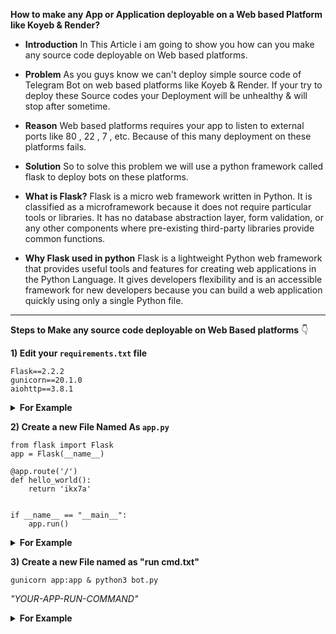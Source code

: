 **How to make any App or Application deployable on a Web based Platform like Koyeb & Render?**

- **Introduction** 
In This Article i am going to show you how can you make any source code deployable on Web based platforms.

- **Problem**
As you guys know we can't deploy simple source code of Telegram Bot on web based platforms like Koyeb & Render.
If your try to deploy these Source codes your Deployment will be unhealthy & will stop after sometime.

- **Reason**
Web based platforms requires your app to listen to external ports like 80 , 22 , 7 , etc.
Because of this many deployment on these platforms fails.

- **Solution**
So to solve this problem we will use a python framework called flask to deploy bots on these platforms.

- **What is Flask?**
Flask is a micro web framework written in Python. It is classified as a microframework because it does not require particular tools or libraries. It has no database abstraction layer, form validation, or any other components where pre-existing third-party libraries provide common functions.

- **Why Flask used in python**
Flask is a lightweight Python web framework that provides useful tools and features for creating web applications in the Python Language. It gives developers flexibility and is an accessible framework for new developers because you can build a web application quickly using only a single Python file.

<hr>

**Steps to Make any source code deployable on Web Based platforms** 👇

**1) Edit your `requirements.txt` file**

```
Flask==2.2.2
gunicorn==20.1.0
aiohttp==3.8.1
```

<details><b>
<summary>For Example</b></summary>

[<img src="https://github.com/ikx7a/Deployable/blob/main/Resources/SS1.png?raw=true"/>](https://github.com/ikx7a)

**NOTE** - Add These Dependencies In Your **requirements.txt** File 

</details>

**2) Create a new File Named As `app.py`**

```
from flask import Flask
app = Flask(__name__)

@app.route('/')
def hello_world():
    return 'ikx7a'


if __name__ == "__main__":
    app.run()
```

<details><b>
<summary>For Example</b></summary>

[<img src="https://github.com/ikx7a/Deployable/blob/main/Resources/SS2.png?raw=true"/>](https://github.com/ikx7a)

</details>

**3) Create a new File named as "run cmd.txt"**

```
gunicorn app:app & python3 bot.py
```

*"YOUR-APP-RUN-COMMAND"*

<details><b>
<summary>For Example</b></summary>

[<img src="https://github.com/ikx7a/Deployable/blob/main/Resources/SS3.png?raw=true"/>](https://github.com/ikx7a)

**Here are app is ready to be deployed on any web based platform.**

</details>






















